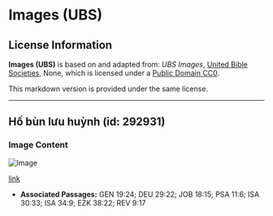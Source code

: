 # Images (UBS)

## License Information

**Images (UBS)** is based on and adapted from: _UBS Images_, [United Bible Societies](https://unitedbiblesocieties.org/), None, which is licensed under a [Public Domain CC0](https://creativecommons.org/public-domain/cc0/).

This markdown version is provided under the same license.



--------------------------------

## Hố bùn lưu huỳnh (id: 292931)

### Image Content

![Image](https://cdn.aquifer.bible/aquifer-content/resources/Media/WEB-0843_sulphuric_mudpit.jpg)

[link](https://cdn.aquifer.bible/aquifer-content/resources/Media/WEB-0843_sulphuric_mudpit.jpg)

* **Associated Passages:** GEN 19:24; DEU 29:22; JOB 18:15; PSA 11:6; ISA 30:33; ISA 34:9; EZK 38:22; REV 9:17

